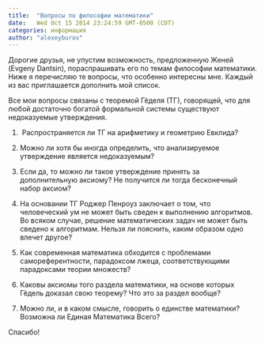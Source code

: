 ```yaml
---
title:  "Вопросы по философии математики"
date:   Wed Oct 15 2014 23:24:59 GMT-0500 (CDT)
categories: информация
author: "alexeyburov"
---
```


Дорогие друзья, не упустим возможность, предложенную Женей (Evgeny Dantsin), пораспрашивать его по темам философии математики. Ниже я перечисляю те вопросы, что особенно интересны мне. Каждый из вас приглашается дополнить мой список.

Все мои вопросы связаны с теоремой Гёделя (ТГ), говорящей, что для любой достаточно богатой формальной системы существуют недоказуемые утверждения.

<ol>
<li> Распространяется ли ТГ на арифметику и геометрию Евклида?</li>
<li><p>Можно ли хотя бы иногда определить, что анализируемое утверждение является недоказуемым?</p></li>
<li><p>Если да, то можно ли такое утверждение принять за дополнительную аксиому? Не получится ли тогда бесконечный набор аксиом?</p></li>
<li><p>На основании ТГ Роджер Пенроуз заключает о том, что человеческий ум не может быть сведен к выполнению алгоритмов. Во всяком случае, решение математических задач не может быть сведено к алгоритмам. Нельзя ли пояснить, каким образом одно влечет другое?</p></li>
<li><p>Как современная математика обходится с проблемами самореферентности, парадоксом лжеца, соответствующими парадоксами теории множеств?</p></li>
<li><p>Каковы аксиомы того раздела математики, на основе которых Гёдель доказал свою теорему? Что это за раздел вообще?</p></li>
<li><p>Можно ли, и в каком смысле, говорить о единстве математики? Возможна ли Единая Математика Всего?</p></li>
</ol>

<p>Спасибо!</p>